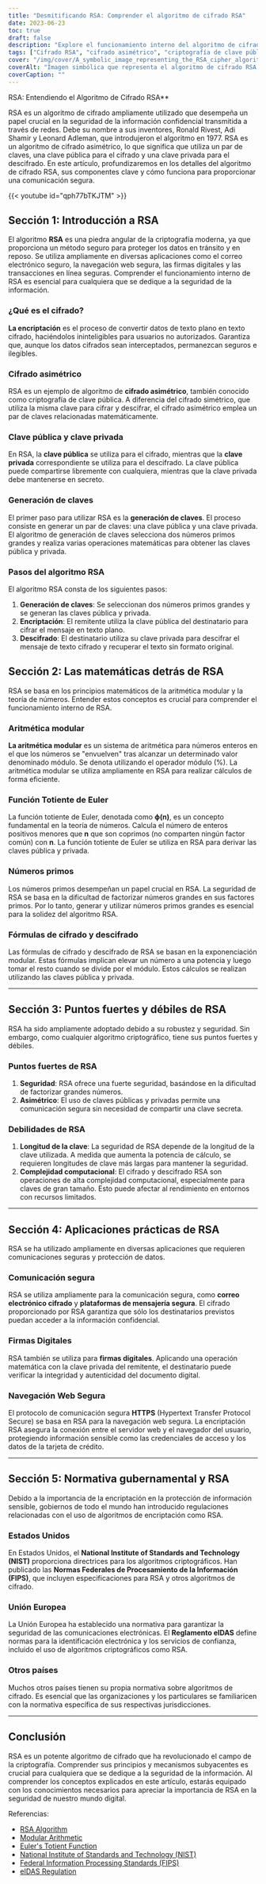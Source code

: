 ```yaml
---
title: "Desmitificando RSA: Comprender el algoritmo de cifrado RSA"
date: 2023-06-23
toc: true
draft: false
description: "Explore el funcionamiento interno del algoritmo de cifrado RSA y su importancia en la comunicación segura."
tags: ["Cifrado RSA", "cifrado asimétrico", "criptografía de clave pública", "algoritmo de encriptación", "Generación de claves RSA", "aritmética modular", "Función totiente de Euler", "números primos", "exponenciación modular", "texto cifrado", "texto sin formato", "Seguridad RSA", "comunicación segura", "firmas digitales", "navegación web segura", "normativa gubernamental sobre RSA", "Directrices del NIST sobre RSA", "Reglamento eIDAS", "normas de encriptación", "protección de datos", "criptografía", "seguridad de la información", "mensajería segura", "correo electrónico cifrado", "HTTPS", "RSA en la comunicación segura", "RSA en firmas digitales", "puntos fuertes de RSA", "puntos débiles de RSA", "complejidad computacional de RSA", "longitud de la clave en RSA"]
cover: "/img/cover/A_symbolic_image_representing_the_RSA_cipher_algorithm.png"
coverAlt: "Imagen simbólica que representa el algoritmo de cifrado RSA con símbolos de cerradura y llave, que transmite el concepto de comunicación segura y cifrado."
coverCaption: ""
---
```

 RSA: Entendiendo el Algoritmo de Cifrado RSA**

RSA es un algoritmo de cifrado ampliamente utilizado que desempeña un papel crucial en la seguridad de la información confidencial transmitida a través de redes. Debe su nombre a sus inventores, Ronald Rivest, Adi Shamir y Leonard Adleman, que introdujeron el algoritmo en 1977. RSA es un algoritmo de cifrado asimétrico, lo que significa que utiliza un par de claves, una clave pública para el cifrado y una clave privada para el descifrado. En este artículo, profundizaremos en los detalles del algoritmo de cifrado RSA, sus componentes clave y cómo funciona para proporcionar una comunicación segura.

{{< youtube id="qph77bTKJTM" >}}

## Sección 1: Introducción a RSA

El algoritmo **RSA** es una piedra angular de la criptografía moderna, ya que proporciona un método seguro para proteger los datos en tránsito y en reposo. Se utiliza ampliamente en diversas aplicaciones como el correo electrónico seguro, la navegación web segura, las firmas digitales y las transacciones en línea seguras. Comprender el funcionamiento interno de RSA es esencial para cualquiera que se dedique a la seguridad de la información.

### ¿Qué es el cifrado?

**La encriptación** es el proceso de convertir datos de texto plano en texto cifrado, haciéndolos ininteligibles para usuarios no autorizados. Garantiza que, aunque los datos cifrados sean interceptados, permanezcan seguros e ilegibles.

### Cifrado asimétrico

RSA es un ejemplo de algoritmo de **cifrado asimétrico**, también conocido como criptografía de clave pública. A diferencia del cifrado simétrico, que utiliza la misma clave para cifrar y descifrar, el cifrado asimétrico emplea un par de claves relacionadas matemáticamente.

### Clave pública y clave privada

En RSA, la **clave pública** se utiliza para el cifrado, mientras que la **clave privada** correspondiente se utiliza para el descifrado. La clave pública puede compartirse libremente con cualquiera, mientras que la clave privada debe mantenerse en secreto.

### Generación de claves

El primer paso para utilizar RSA es la **generación de claves**. El proceso consiste en generar un par de claves: una clave pública y una clave privada. El algoritmo de generación de claves selecciona dos números primos grandes y realiza varias operaciones matemáticas para obtener las claves pública y privada.

### Pasos del algoritmo RSA

El algoritmo RSA consta de los siguientes pasos:

1. **Generación de claves**: Se seleccionan dos números primos grandes y se generan las claves pública y privada.
2. **Encriptación**: El remitente utiliza la clave pública del destinatario para cifrar el mensaje en texto plano.
3. **Descifrado**: El destinatario utiliza su clave privada para descifrar el mensaje de texto cifrado y recuperar el texto sin formato original.

## Sección 2: Las matemáticas detrás de RSA

RSA se basa en los principios matemáticos de la aritmética modular y la teoría de números. Entender estos conceptos es crucial para comprender el funcionamiento interno de RSA.

### Aritmética modular

**La aritmética modular** es un sistema de aritmética para números enteros en el que los números se "envuelven" tras alcanzar un determinado valor denominado módulo. Se denota utilizando el operador módulo (%). La aritmética modular se utiliza ampliamente en RSA para realizar cálculos de forma eficiente.

### Función Totiente de Euler

La función totiente de Euler, denotada como **ϕ(n)**, es un concepto fundamental en la teoría de números. Calcula el número de enteros positivos menores que **n** que son coprimos (no comparten ningún factor común) con **n**. La función totiente de Euler se utiliza en RSA para derivar las claves pública y privada.

### Números primos

Los números primos desempeñan un papel crucial en RSA. La seguridad de RSA se basa en la dificultad de factorizar números grandes en sus factores primos. Por lo tanto, generar y utilizar números primos grandes es esencial para la solidez del algoritmo RSA.

### Fórmulas de cifrado y descifrado

Las fórmulas de cifrado y descifrado de RSA se basan en la exponenciación modular. Estas fórmulas implican elevar un número a una potencia y luego tomar el resto cuando se divide por el módulo. Estos cálculos se realizan utilizando las claves pública y privada.

______

## Sección 3: Puntos fuertes y débiles de RSA

RSA ha sido ampliamente adoptado debido a su robustez y seguridad. Sin embargo, como cualquier algoritmo criptográfico, tiene sus puntos fuertes y débiles.

### Puntos fuertes de RSA

1. **Seguridad**: RSA ofrece una fuerte seguridad, basándose en la dificultad de factorizar grandes números.
2. **Asimétrico**: El uso de claves públicas y privadas permite una comunicación segura sin necesidad de compartir una clave secreta.

### Debilidades de RSA

1. **Longitud de la clave**: La seguridad de RSA depende de la longitud de la clave utilizada. A medida que aumenta la potencia de cálculo, se requieren longitudes de clave más largas para mantener la seguridad.
2. **Complejidad computacional**: El cifrado y descifrado RSA son operaciones de alta complejidad computacional, especialmente para claves de gran tamaño. Esto puede afectar al rendimiento en entornos con recursos limitados.

______

## Sección 4: Aplicaciones prácticas de RSA

RSA se ha utilizado ampliamente en diversas aplicaciones que requieren comunicaciones seguras y protección de datos.

### Comunicación segura

RSA se utiliza ampliamente para la comunicación segura, como **correo electrónico cifrado** y **plataformas de mensajería segura**. El cifrado proporcionado por RSA garantiza que sólo los destinatarios previstos puedan acceder a la información confidencial.

### Firmas Digitales

RSA también se utiliza para **firmas digitales**. Aplicando una operación matemática con la clave privada del remitente, el destinatario puede verificar la integridad y autenticidad del documento digital.

### Navegación Web Segura

El protocolo de comunicación segura **HTTPS** (Hypertext Transfer Protocol Secure) se basa en RSA para la navegación web segura. La encriptación RSA asegura la conexión entre el servidor web y el navegador del usuario, protegiendo información sensible como las credenciales de acceso y los datos de la tarjeta de crédito.

______

## Sección 5: Normativa gubernamental y RSA

Debido a la importancia de la encriptación en la protección de información sensible, gobiernos de todo el mundo han introducido regulaciones relacionadas con el uso de algoritmos de encriptación como RSA.

### Estados Unidos

En Estados Unidos, el **National Institute of Standards and Technology (NIST)** proporciona directrices para los algoritmos criptográficos. Han publicado las **Normas Federales de Procesamiento de la Información (FIPS)**, que incluyen especificaciones para RSA y otros algoritmos de cifrado.

### Unión Europea

La Unión Europea ha establecido una normativa para garantizar la seguridad de las comunicaciones electrónicas. El **Reglamento eIDAS** define normas para la identificación electrónica y los servicios de confianza, incluido el uso de algoritmos criptográficos como RSA.

### Otros países

Muchos otros países tienen su propia normativa sobre algoritmos de cifrado. Es esencial que las organizaciones y los particulares se familiaricen con la normativa específica de sus respectivas jurisdicciones.

______

## Conclusión

RSA es un potente algoritmo de cifrado que ha revolucionado el campo de la criptografía. Comprender sus principios y mecanismos subyacentes es crucial para cualquiera que se dedique a la seguridad de la información. Al comprender los conceptos explicados en este artículo, estarás equipado con los conocimientos necesarios para apreciar la importancia de RSA en la seguridad de nuestro mundo digital.

Referencias:
- [RSA Algorithm](https://en.wikipedia.org/wiki/RSA_(cryptosystem))
- [Modular Arithmetic](https://en.wikipedia.org/wiki/Modular_arithmetic)
- [Euler's Totient Function](https://en.wikipedia.org/wiki/Euler%27s_totient_function)
- [National Institute of Standards and Technology (NIST)](https://www.nist.gov/)
- [Federal Information Processing Standards (FIPS)](https://www.nist.gov/federal-information-processing-standards-fips)
- [eIDAS Regulation](https://ec.europa.eu/digital-single-market/en/trust-services-and-eid)
